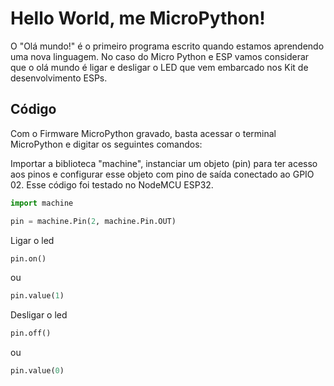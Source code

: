 # Hello World, me MicroPython!

O "Olá mundo!" é o primeiro programa escrito quando estamos aprendendo uma nova linguagem. No caso do Micro Python e ESP vamos considerar que o olá mundo é ligar e desligar o LED que vem embarcado nos Kit de desenvolvimento ESPs. 

## Código 
Com o Firmware MicroPython gravado, basta acessar o terminal MicroPython e digitar os seguintes comandos: 

Importar a biblioteca "machine", instanciar um objeto (pin) para ter acesso aos pinos e configurar esse objeto com pino de saída conectado ao GPIO 02. Esse código foi testado no NodeMCU ESP32.  
```python
import machine

pin = machine.Pin(2, machine.Pin.OUT)
``` 

Ligar o led

```python
pin.on()
```
ou 
```python
pin.value(1)
``` 

Desligar o led
```python
pin.off()
```
ou
```python
pin.value(0)
``` 
